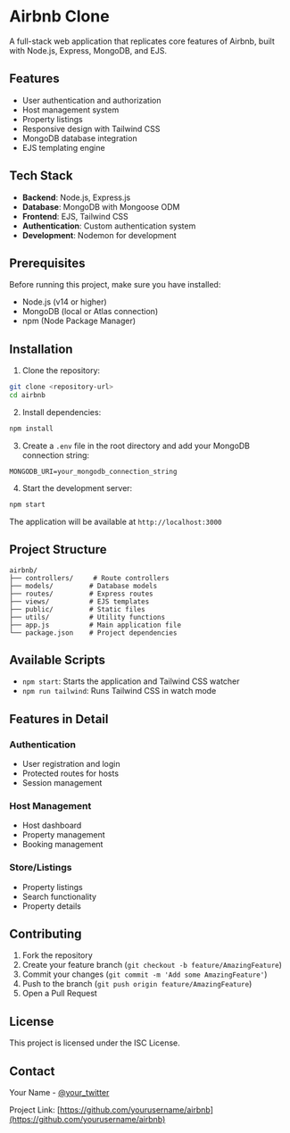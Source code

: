 # Airbnb Clone

A full-stack web application that replicates core features of Airbnb, built with Node.js, Express, MongoDB, and EJS.

## Features

- User authentication and authorization
- Host management system
- Property listings
- Responsive design with Tailwind CSS
- MongoDB database integration
- EJS templating engine

## Tech Stack

- **Backend**: Node.js, Express.js
- **Database**: MongoDB with Mongoose ODM
- **Frontend**: EJS, Tailwind CSS
- **Authentication**: Custom authentication system
- **Development**: Nodemon for development

## Prerequisites

Before running this project, make sure you have installed:

- Node.js (v14 or higher)
- MongoDB (local or Atlas connection)
- npm (Node Package Manager)

## Installation

1. Clone the repository:
```bash
git clone <repository-url>
cd airbnb
```

2. Install dependencies:
```bash
npm install
```

3. Create a `.env` file in the root directory and add your MongoDB connection string:
```
MONGODB_URI=your_mongodb_connection_string
```

4. Start the development server:
```bash
npm start
```

The application will be available at `http://localhost:3000`

## Project Structure

```
airbnb/
├── controllers/     # Route controllers
├── models/         # Database models
├── routes/         # Express routes
├── views/          # EJS templates
├── public/         # Static files
├── utils/          # Utility functions
├── app.js          # Main application file
└── package.json    # Project dependencies
```

## Available Scripts

- `npm start`: Starts the application and Tailwind CSS watcher
- `npm run tailwind`: Runs Tailwind CSS in watch mode

## Features in Detail

### Authentication
- User registration and login
- Protected routes for hosts
- Session management

### Host Management
- Host dashboard
- Property management
- Booking management

### Store/Listings
- Property listings
- Search functionality
- Property details

## Contributing

1. Fork the repository
2. Create your feature branch (`git checkout -b feature/AmazingFeature`)
3. Commit your changes (`git commit -m 'Add some AmazingFeature'`)
4. Push to the branch (`git push origin feature/AmazingFeature`)
5. Open a Pull Request

## License

This project is licensed under the ISC License.

## Contact

Your Name - [@your_twitter](https://twitter.com/your_twitter)

Project Link: [https://github.com/yourusername/airbnb](https://github.com/yourusername/airbnb) 